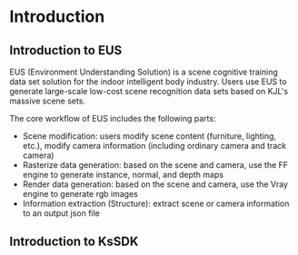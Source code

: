 # Introduction

## Introduction to EUS
EUS (Environment Understanding Solution) is a scene cognitive training data set solution for the indoor intelligent body industry.
Users use EUS to generate large-scale low-cost scene recognition data sets based on KJL's massive scene sets.

The core workflow of EUS includes the following parts:
* Scene modification: users modify scene content (furniture, lighting, etc.), modify camera information (including ordinary camera and track camera)
* Rasterize data generation: based on the scene and camera, use the FF engine to generate instance, normal, and depth maps
* Render data generation: based on the scene and camera, use the Vray engine to generate rgb images
* Information extraction (Structure): extract scene or camera information to an output json file

## Introduction to KsSDK

